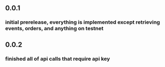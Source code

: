 ## 0.0.1

### initial prerelease, everything is implemented except retrieving events, orders, and anything on testnet

## 0.0.2

### finished all of api calls that require api key
